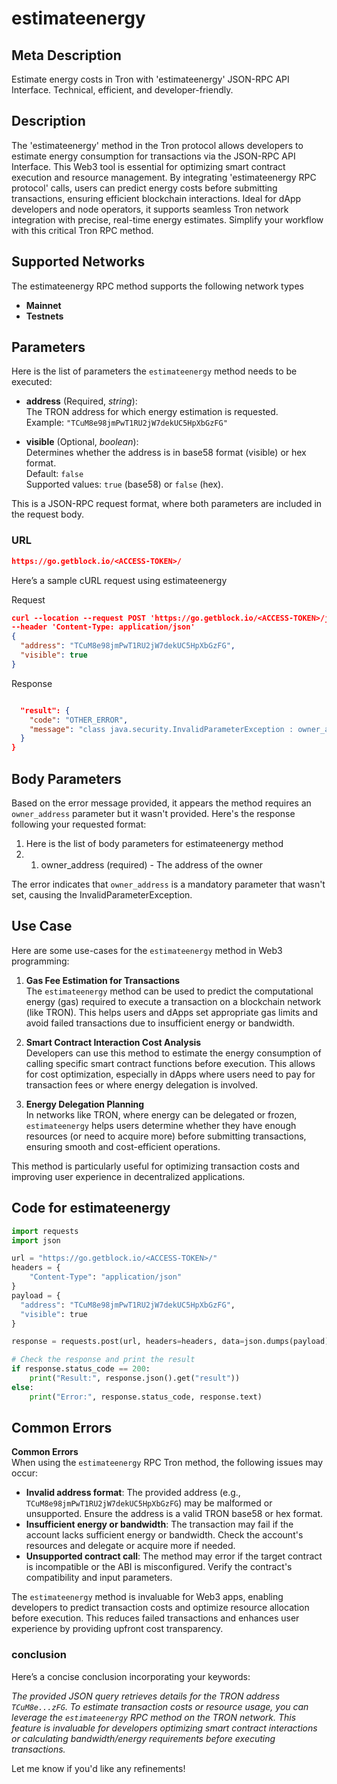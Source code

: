 # estimateenergy


## Meta Description
Estimate energy costs in Tron with 'estimateenergy' JSON-RPC API Interface. Technical, efficient, and developer-friendly.

## Description
The 'estimateenergy' method in the Tron protocol allows developers to estimate energy consumption for transactions via the JSON-RPC API Interface. This Web3 tool is essential for optimizing smart contract execution and resource management. By integrating 'estimateenergy RPC protocol' calls, users can predict energy costs before submitting transactions, ensuring efficient blockchain interactions. Ideal for dApp developers and node operators, it supports seamless Tron network integration with precise, real-time energy estimates. Simplify your workflow with this critical Tron RPC method.

## Supported Networks
The estimateenergy RPC method supports the following network types
- **Mainnet**
- **Testnets**

## Parameters

Here is the list of parameters the `estimateenergy` method needs to be executed:

- **address** (Required, *string*):  
  The TRON address for which energy estimation is requested.  
  Example: `"TCuM8e98jmPwT1RU2jW7dekUC5HpXbGzFG"`

- **visible** (Optional, *boolean*):  
  Determines whether the address is in base58 format (visible) or hex format.  
  Default: `false`  
  Supported values: `true` (base58) or `false` (hex).  

This is a JSON-RPC request format, where both parameters are included in the request body.

### URL
```json
https://go.getblock.io/<ACCESS-TOKEN>/
```
Here’s a sample cURL request using estimateenergy

Request
```json
curl --location --request POST 'https://go.getblock.io/<ACCESS-TOKEN>/jsonrpc' 
--header 'Content-Type: application/json' 
{
  "address": "TCuM8e98jmPwT1RU2jW7dekUC5HpXbGzFG",
  "visible": true
}
```

Response
```json

  "result": {
    "code": "OTHER_ERROR",
    "message": "class java.security.InvalidParameterException : owner_address isn't set."
  }
}
```
## Body Parameters

Based on the error message provided, it appears the method requires an `owner_address` parameter but it wasn't provided. Here's the response following your requested format:

1. Here is the list of body parameters for estimateenergy method
2. 
   1. owner_address (required) - The address of the owner

The error indicates that `owner_address` is a mandatory parameter that wasn't set, causing the InvalidParameterException.

## Use Case

Here are some use-cases for the `estimateenergy` method in Web3 programming:

1. **Gas Fee Estimation for Transactions**  
   The `estimateenergy` method can be used to predict the computational energy (gas) required to execute a transaction on a blockchain network (like TRON). This helps users and dApps set appropriate gas limits and avoid failed transactions due to insufficient energy or bandwidth.

2. **Smart Contract Interaction Cost Analysis**  
   Developers can use this method to estimate the energy consumption of calling specific smart contract functions before execution. This allows for cost optimization, especially in dApps where users need to pay for transaction fees or where energy delegation is involved.

3. **Energy Delegation Planning**  
   In networks like TRON, where energy can be delegated or frozen, `estimateenergy` helps users determine whether they have enough resources (or need to acquire more) before submitting transactions, ensuring smooth and cost-efficient operations.  

This method is particularly useful for optimizing transaction costs and improving user experience in decentralized applications.

## Code for estimateenergy


```python
import requests
import json

url = "https://go.getblock.io/<ACCESS-TOKEN>/"
headers = {
    "Content-Type": "application/json"
}
payload = {
  "address": "TCuM8e98jmPwT1RU2jW7dekUC5HpXbGzFG",
  "visible": true
}

response = requests.post(url, headers=headers, data=json.dumps(payload))

# Check the response and print the result
if response.status_code == 200:
    print("Result:", response.json().get("result"))
else:
    print("Error:", response.status_code, response.text)
```
## Common Errors

**Common Errors**  
When using the `estimateenergy` RPC Tron method, the following issues may occur:  
- **Invalid address format**: The provided address (e.g., `TCuM8e98jmPwT1RU2jW7dekUC5HpXbGzFG`) may be malformed or unsupported. Ensure the address is a valid TRON base58 or hex format.  
- **Insufficient energy or bandwidth**: The transaction may fail if the account lacks sufficient energy or bandwidth. Check the account's resources and delegate or acquire more if needed.  
- **Unsupported contract call**: The method may error if the target contract is incompatible or the ABI is misconfigured. Verify the contract's compatibility and input parameters.  

The `estimateenergy` method is invaluable for Web3 apps, enabling developers to predict transaction costs and optimize resource allocation before execution. This reduces failed transactions and enhances user experience by providing upfront cost transparency.

### conclusion

Here’s a concise conclusion incorporating your keywords:  

*The provided JSON query retrieves details for the TRON address `TCuM8e...zFG`. To estimate transaction costs or resource usage, you can leverage the `estimateenergy` RPC method on the TRON network. This feature is invaluable for developers optimizing smart contract interactions or calculating bandwidth/energy requirements before executing transactions.*  

Let me know if you'd like any refinements!
